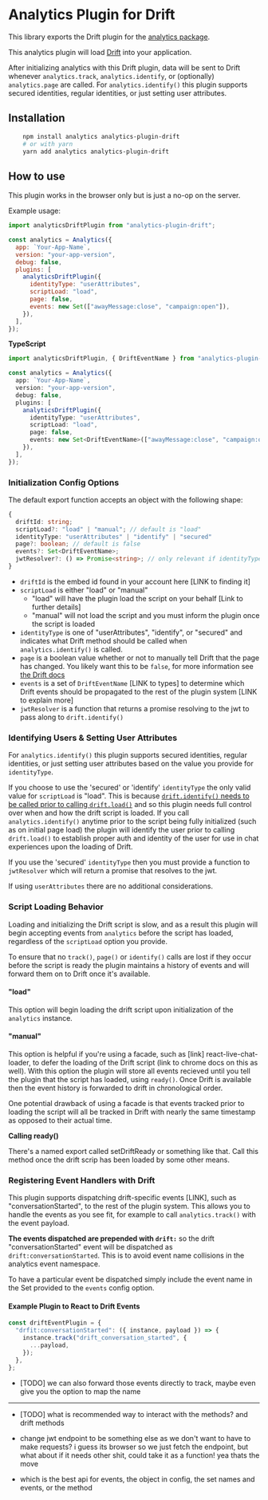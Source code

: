 # Analytics Plugin for Drift

This library exports the Drift plugin for the [analytics package](https://github.com/DavidWells/analytics).

This analytics plugin will load [Drift](https://devdocs.drift.com/docs) into your application.

After initializing analytics with this Drift plugin, data will be sent to Drift whenever `analytics.track`, `analytics.identify`, or (optionally) `analytics.page` are called. For `analytics.identify()` this plugin supports secured identities, regular identities, or just setting user attributes.

## Installation

```bash
    npm install analytics analytics-plugin-drift
    # or with yarn
    yarn add analytics analytics-plugin-drift
```

## How to use

This plugin works in the browser only but is just a no-op on the server.

Example usage:

```js
import analyticsDriftPlugin from "analytics-plugin-drift";

const analytics = Analytics({
  app: `Your-App-Name`,
  version: "your-app-version",
  debug: false,
  plugins: [
    analyticsDriftPlugin({
      identityType: "userAttributes",
      scriptLoad: "load",
      page: false,
      events: new Set(["awayMessage:close", "campaign:open"]),
    }),
  ],
});
```

**TypeScript**

```ts
import analyticsDriftPlugin, { DriftEventName } from "analytics-plugin-drift";

const analytics = Analytics({
  app: `Your-App-Name`,
  version: "your-app-version",
  debug: false,
  plugins: [
    analyticsDriftPlugin({
      identityType: "userAttributes",
      scriptLoad: "load",
      page: false,
      events: new Set<DriftEventName>(["awayMessage:close", "campaign:open"]),
    }),
  ],
});
```

### Initialization Config Options

The default export function accepts an object with the following shape:

```ts
{
  driftId: string;
  scriptLoad?: "load" | "manual"; // default is "load"
  identityType: "userAttributes" | "identify" | "secured"
  page?: boolean; // default is false
  events?: Set<DriftEventName>;
  jwtResolver?: () => Promise<string>; // only relevant if identityType = "secured"
}
```

- `driftId` is the embed id found in your account here [LINK to finding it]
- `scriptLoad` is either "load" or "manual"
  - "load" will have the plugin load the script on your behalf [Link to further details]
  - "manual" will not load the script and you must inform the plugin once the script is loaded
- `identityType` is one of "userAttributes", "identify", or "secured" and indicates what Drift method should be called when `analytics.identify()` is called.
- `page` is a boolean value whether or not to manually tell Drift that the page has changed. You likely want this to be `false`, for more information see [the Drift docs](https://devdocs.drift.com/docs/contact-properties#driftpage)
- `events` is a set of `DriftEventName` [LINK to types] to determine which Drift events should be propagated to the rest of the plugin system [LINK to explain more]
- `jwtResolver` is a function that returns a promise resolving to the jwt to pass along to `drift.identify()`

### Identifying Users & Setting User Attributes

For `analytics.identify()` this plugin supports secured identities, regular identities, or just setting user attributes based on the value you provide for `identityType`.

If you choose to use the 'secured' or 'identify' `identityType` the only valid value for `scriptLoad` is "load". This is because [`drift.identify()` needs to be called prior to calling `drift.load()`](https://devdocs.drift.com/docs/contact-properties#driftidentifyuserid-attributes) and so this plugin needs full control over when and how the drift script is loaded. If you call `analytics.identify()` anytime prior to the script being fully initialized (such as on initial page load) the plugin will identify the user prior to calling `drift.load()` to establish proper auth and identity of the user for use in chat experiences upon the loading of Drift.

If you use the 'secured' `identityType` then you must provide a function to `jwtResolver` which will return a promise that resolves to the jwt.

If using `userAttributes` there are no additional considerations.

### Script Loading Behavior

Loading and initializing the Drift script is slow, and as a result this plugin will begin accepting events from `analytics` before the script has loaded, regardless of the `scriptLoad` option you provide.

To ensure that no `track()`, `page()` or `identify()` calls are lost if they occur before the script is ready the plugin maintains a history of events and will forward them on to Drift once it's available.

#### "load"

This option will begin loading the drift script upon initialization of the `analytics` instance.

#### "manual"

This option is helpful if you're using a facade, such as [link] react-live-chat-loader, to defer the loading of the Drift script (link to chrome docs on this as well). With this option the plugin will store all events recieved until you tell the plugin that the script has loaded, using `ready()`. Once Drift is available then the event history is forwarded to drift in chronological order.

One potential drawback of using a facade is that events tracked prior to loading the script will all be tracked in Drift with nearly the same timestamp as opposed to their actual time.

**Calling ready()**

There's a named export called setDriftReady or something like that. Call this method once the drift scrip has been loaded by some other means.

### Registering Event Handlers with Drift

This plugin supports dispatching drift-specific events [LINK], such as "conversationStarted", to the rest of the plugin system. This allows you to handle the events as you see fit, for example to call `analytics.track()` with the event payload.

**The events dispatched are prepended with `drift:`** so the drift "conversationStarted" event will be dispatched as `drift:conversationStarted`. This is to avoid event name collisions in the analytics event namespace.

To have a particular event be dispatched simply include the event name in the Set provided to the `events` config option.

#### Example Plugin to React to Drift Events

```ts
const driftEventPlugin = {
  "drfit:conversationStarted": ({ instance, payload }) => {
    instance.track("drift_conversation_started", {
      ...payload,
    });
  },
};
```

- [TODO] we can also forward those events directly to track, maybe even give you the option to map the name

---

- [TODO] what is recommended way to interact with the methods? and drift methods

- change jwt endpoint to be something else as we don't want to have to make requests? i guess its browser so we just fetch the endpoint, but what about if it needs other shit, could take it as a function! yea thats the move

- which is the best api for events, the object in config, the set names and events, or the method
